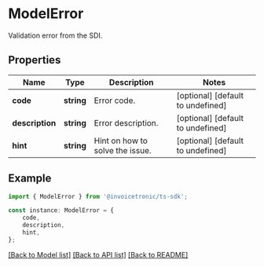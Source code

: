# ModelError

Validation error from the SDI.

## Properties

Name | Type | Description | Notes
------------ | ------------- | ------------- | -------------
**code** | **string** | Error code. | [optional] [default to undefined]
**description** | **string** | Error description. | [optional] [default to undefined]
**hint** | **string** | Hint on how to solve the issue. | [optional] [default to undefined]

## Example

```typescript
import { ModelError } from '@invoicetronic/ts-sdk';

const instance: ModelError = {
    code,
    description,
    hint,
};
```

[[Back to Model list]](../README.md#documentation-for-models) [[Back to API list]](../README.md#documentation-for-api-endpoints) [[Back to README]](../README.md)
